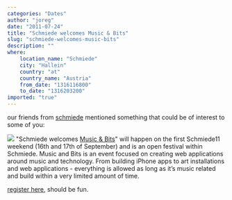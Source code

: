```yaml
---
categories: "Dates"
author: "joreg"
date: "2011-07-24"
title: "Schmiede welcomes Music & Bits"
slug: "schmiede-welcomes-music-bits"
description: ""
where: 
    location_name: "Schmiede"
    city: "Hallein"
    country: "at"
    country_name: "Austria"
    from_date: "1316116800"
    to_date: "1316203200"
imported: "true"
---
```



our friends from [schmiede](http://schmiede.ca) mentioned something that could be of interest to some of you:

![](Schmiede%20welcom_r.png) 
"Schmiede welcomes [Music & Bits](http://musicandbits.com/)" will happen on the first Schmiede11 weekend (16th and 17th of September) and is an open festival within Schmiede. Music and Bits is an event focused on creating web applications around music and technology. From building iPhone apps to art installations and web applications - everything is allowed as long as it’s music related and build within a very limited amount of time.

[register here](http://schmiede.ca/blog/post/rutiger/schmiede11-guest-registration_/), should be fun.